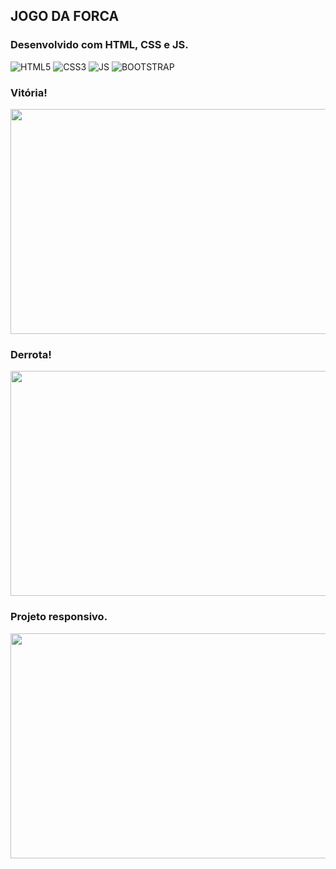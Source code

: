 ## JOGO DA FORCA

<p>

### Desenvolvido com HTML, CSS e JS.

<div style="display: inline_block" >
    <img aling="center" alt="HTML5" src="https://img.shields.io/badge/HTML5-E34F26?style=for-the-badge&logo=html5&logoColor=white" />
    <img aling="center" alt="CSS3" src="https://img.shields.io/badge/CSS3-1572B6?style=for-the-badge&logo=css3&logoColor=white" />
    <img aling="center" alt="JS" src="https://img.shields.io/badge/JavaScript-F7DF1E?style=for-the-badge&logo=javascript&logoColor=black" />
    <img aling="center" alt="BOOTSTRAP" src="https://img.shields.io/badge/Bootstrap-563D7C?style=for-the-badge&logo=bootstrap&logoColor=white" />

</div>

<p>

### Vitória!

<p> 
    <img width="640" height="360" src="src/jogodaforca.gif" >
</p>

### Derrota!

<p> 
    <img width="640" height="360" src="src/jogodaforca2.gif" >
</p>

### Projeto responsivo.

<p> 
    <img width="640" height="360" src="src/responsivo.gif" >
</p>
